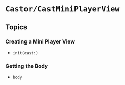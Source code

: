 # ``Castor/CastMiniPlayerView``

## Topics

### Creating a Mini Player View

- ``init(cast:)``

### Getting the Body

- ``body``
